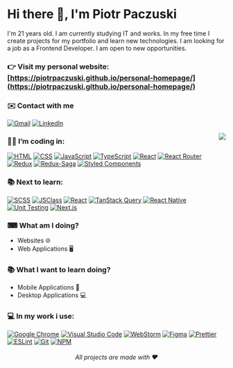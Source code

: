 # Hi there 👋, I'm Piotr Paczuski

I'm 21 years old. I am currently studying IT and works. In my free time I create projects for my portfolio and learn new technologies. I am looking for a job as a Frontend Developer. I am open to new opportunities.

### 👉 Visit my personal website: [https://piotrpaczuski.github.io/personal-homepage/](https://piotrpaczuski.github.io/personal-homepage/)

### ✉️ Contact with me
[![Gmail](https://img.shields.io/badge/gmail-D14836?style=for-the-badge&logo=gmail&logoColor=white)](mailto:paczuskipio@gmail.com)
[![LinkedIn](https://img.shields.io/badge/linkedin-%230077B5.svg?style=for-the-badge&logo=linkedin&logoColor=white)](https://www.linkedin.com/in/piotr-paczuski/)

<img align="right" src="https://github-readme-stats.vercel.app/api/top-langs/?username=piotrpaczuski&layout=compact&theme=dark">

### 👨‍💻 I’m coding in:

[![HTML](https://img.shields.io/badge/HTML5-E34F26?style=for-the-badge&logo=html5&logoColor=white)](https://developer.mozilla.org/en-US/docs/Learn/Getting_started_with_the_web/HTML_basics)
[![CSS](https://img.shields.io/badge/CSS3-1572B6?style=for-the-badge&logo=css3&logoColor=white)](https://developer.mozilla.org/en-US/docs/Learn/Getting_started_with_the_web/CSS_basics)
[![JavaScript](https://img.shields.io/badge/JavaScript%20ES6+%20-F7DF1E?style=for-the-badge&logo=javascript&logoColor=black)](https://developer.mozilla.org/en-US/docs/Web/JavaScript)
[![TypeScript](https://img.shields.io/badge/TYPESCRIPT-3178c6?style=for-the-badge&logo=typescript&logoColor=white)](https://www.typescriptlang.org/)
[![React](https://img.shields.io/badge/react-%2320232a.svg?style=for-the-badge&logo=react&logoColor=%2361DAFB)](https://reactjs.org/)
[![React Router](https://img.shields.io/badge/-React%20Router-%23CA4245.svg?style=for-the-badge&logo=react-router&logoColor=white)](https://reactrouter.com/en/main)
[![Redux](https://img.shields.io/badge/-Redux-764ABC.svg?style=for-the-badge&logo=redux&logoColor=white)](https://redux.js.org/)
[![Redux-Saga](https://camo.githubusercontent.com/8346f9edca4ec1f279f4f6521e80b958f1a59801ff036037d2b886aefed7b204/68747470733a2f2f696d672e736869656c64732e696f2f7374617469632f76313f7374796c653d666f722d7468652d6261646765266d6573736167653d52656475782d5361676126636f6c6f723d393939393939266c6f676f3d52656475782d53616761266c6f676f436f6c6f723d464646464646266c6162656c3d)](https://redux-saga.js.org/)
[![Styled Components](https://img.shields.io/badge/-Styled%20Components-DB7093.svg?style=for-the-badge&logo=styled-components&logoColor=white)](https://styled-components.com/)

<!-- ### 🌱 I'm currently learning:


 -->
### 📚 Next to learn:

[![SCSS](https://camo.githubusercontent.com/7436ecde5696a856dd865d3fc81fa2612054f468e12fdb5d591e7a19a46fc9f7/68747470733a2f2f696d672e736869656c64732e696f2f7374617469632f76313f7374796c653d666f722d7468652d6261646765266d6573736167653d5361737326636f6c6f723d434336363939266c6f676f3d53617373266c6f676f436f6c6f723d464646464646266c6162656c3d)](https://sass-lang.com/)
[![JSClass](https://img.shields.io/badge/JSClass-F7DF1E?style=for-the-badge&logo=javascript&logoColor=black)](https://developer.mozilla.org/en-US/docs/Web/JavaScript/Reference/Classes)
[![React](https://img.shields.io/badge/usecontext-%2320232a.svg?style=for-the-badge&logo=react&logoColor=%2361DAFB)](https://react.dev/reference/react/useContext#usage)
[![TanStack Query](https://img.shields.io/badge/-TanStack%20Query-%2361DAFB?style=for-the-badge&logo=react&logoColor=white)](https://tanstack.com/query/latest)
[![React Native](https://img.shields.io/badge/-React%20Native-%2361DAFB?style=for-the-badge&logo=react&logoColor=white)](https://reactnative.dev/)
[![Unit Testing](https://img.shields.io/badge/-Unit%20testing-%23E5E5E5?style=for-the-badge&logo=jest&logoColor=C21325)](#)
[![Next.js](https://img.shields.io/badge/next.js-000000?style=for-the-badge&logo=nextdotjs&logoColor=white)](https://nextjs.org/)
<!-- [![NodeJS](https://img.shields.io/badge/NODEJS-339933?style=for-the-badge&logo=node.js&logoColor=white)](https://nodejs.org/en/) -->

### ⌨ What am I doing?

-   Websites 🌐
-   Web Applications 🖥

### 📚 What I want to learn doing?

-   Mobile Applications 📱
-   Desktop Applications 💻

### 💻 In my work i use:

[![Google Chrome](https://img.shields.io/badge/Google_chrome-4285F4?style=for-the-badge&logo=Google-chrome&logoColor=white)](https://www.google.com/intl/pl_pl/chrome/)
[![Visual Studio Code](https://img.shields.io/badge/Visual_Studio_Code-0078D4?style=for-the-badge&logo=visual%20studio%20code&logoColor=white)](https://code.visualstudio.com/)
[![WebStorm](https://img.shields.io/badge/webstorm-143?style=for-the-badge&logo=webstorm&logoColor=white&color=black)](https://www.jetbrains.com/webstorm/)
[![Figma](https://img.shields.io/badge/-Figma-F24E1E.svg?style=for-the-badge&logo=figma&logoColor=white)](https://www.figma.com/)
[![Prettier](https://img.shields.io/badge/prettier-1A2C34?style=for-the-badge&logo=prettier&logoColor=F7BA3E)](https://prettier.io/)
[![ESLint](https://img.shields.io/badge/ESLint-4b32c3?style=for-the-badge&logo=eslint&logoColor=white)](https://eslint.org/)
[![Git](https://img.shields.io/badge/Git-F05032?style=for-the-badge&logo=git&logoColor=white)](https://git-scm.com/)
[![NPM](https://img.shields.io/badge/-NPM-%23CB3837?style=for-the-badge&logo=npm&logoColor=white)](https://www.npmjs.com/)

<h6 align=center> All projects are made with ❤</h6>
